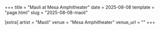 +++
title = "Maoli at Mesa Amphitheater"
date = 2025-08-08
template = "page.html"
slug = "2025-08-08-maoli"

[extra]
artist = "Maoli"
venue = "Mesa Amphitheater"
venue_url = ""
+++
